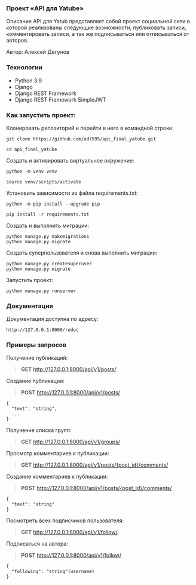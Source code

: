 ### Проект «API для Yatube»
Описание
API для Yatub представляет собой проект социальной сети в которой реализованы следующие возможности, публиковать записи, комментировать записи, а так же подписываться или отписываться от авторов.

Автор: Алексей Дегунов

### Технологии
- Python 3.9
- Django
- Django REST Framework
- Django REST Framework SimpleJWT

### Как запустить проект:
Клонировать репозиторий и перейти в него в командной строке:

```
git clone https://github.com/ad7595/api_final_yatube.git
```

```
cd api_final_yatube
```

Cоздать и активировать виртуальное окружение:

```
python -m venv venv
```

```
source venv/scripts/activate
```

Установить зависимости из файла requirements.txt:

```
python -m pip install --upgrade pip
```

```
pip install -r requirements.txt
```

Создать и выполнить миграции:

```
python manage.py makemigrations
python manage.py migrate
```

Создать суперпользователя и снова выполнить миграции:

```
python manage.py createsuperuser
python manage.py migrate
```

Запустить проект:

```
python manage.py runserver
```

### Документация

Документация доступна по адресу:

```
http://127.0.0.1:8000/redoc
```


### Примеры запросов

Получение публикаций:
>**GET** http://127.0.0.1:8000/api/v1/posts/

Создание публикации:
>**POST** http://127.0.0.1:8000/api/v1/posts/
```
{
  "text": "string",
  ...
}
```

Получение списка групп:
>**GET** http://127.0.0.1:8000/api/v1/groups/

Просмотр комментариев к публикации:
>**GET** http://127.0.0.1:8000/api/v1/posts/{post_id}/comments/

Создание комментариев к публикации:
>**POST** http://127.0.0.1:8000/api/v1/posts/{post_id}/comments/
```
{
  "text": "string"
}
```

Посмотреть всех подписчиков пользователя:
>**GET** http://127.0.0.1:8000/api/v1/follow/

Подписаться на автора:
>**POST** http://127.0.0.1:8000/api/v1/follow/
```
{
  "following": "string"(username)
}
```